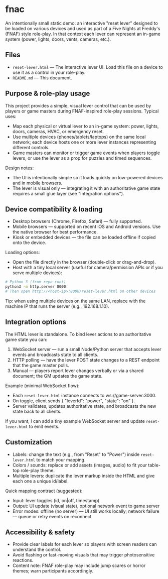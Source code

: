 # fnac

An intentionally small static demo: an interactive "reset lever" designed to be loaded on various devices and used as part of a Five Nights at Freddy's (FNAF) style role-play. In that context each lever can represent an in-game system (power, lights, doors, vents, cameras, etc.).

## Files

- `reset-lever.html` — The interactive lever UI. Load this file on a device to use it as a control in your role-play.
- `README.md` — This document.

## Purpose & role-play usage

This project provides a simple, visual lever control that can be used by players or game masters during FNAF-inspired role-play sessions. Typical uses:

- Map each physical or virtual lever to an in-game system: power, lights, doors, cameras, HVAC, or emergency reset.
- Use multiple devices (phones/tablets/laptops) on the same local network; each device hosts one or more lever instances representing different controls.
- Game masters can monitor or trigger game events when players toggle levers, or use the lever as a prop for puzzles and timed sequences.

Design notes:

- The UI is intentionally simple so it loads quickly on low-powered devices and in mobile browsers.
- The lever is visual only — integrating it with an authoritative game state requires a small glue layer (see "Integration options").

## Device compatibility & loading

- Desktop browsers (Chrome, Firefox, Safari) — fully supported.
- Mobile browsers — supported on recent iOS and Android versions. Use the native browser for best performance.
- Kiosk or embedded devices — the file can be loaded offline if copied onto the device.

Loading options:

- Open the file directly in the browser (double-click or drag-and-drop).
- Host with a tiny local server (useful for camera/permission APIs or if you serve multiple devices):

```bash
# Python 3 (from repo root)
python3 -m http.server 8000
# Then open http://<host-ip>:8000/reset-lever.html on other devices
```

Tip: when using multiple devices on the same LAN, replace <host-ip> with the machine IP that runs the server (e.g., 192.168.1.10).

## Integration options

The HTML lever is standalone. To bind lever actions to an authoritative game state you can:

1. WebSocket server — run a small Node/Python server that accepts lever events and broadcasts state to all clients.
2. HTTP polling — have the lever POST state changes to a REST endpoint that the game master polls.
3. Manual — players report lever changes verbally or via a shared document; the GM updates the game state.

Example (minimal WebSocket flow):

- Each `reset-lever.html` instance connects to ws://game-server:3000.
- On toggle, client sends { "leverId": "power", "state": "on" }.
- Server validates, updates authoritative state, and broadcasts the new state back to all clients.

If you want, I can add a tiny example WebSocket server and update `reset-lever.html` to emit events.

## Customization

- Labels: change the text (e.g., from "Reset" to "Power") inside `reset-lever.html` to match your mapping.
- Colors / sounds: replace or add assets (images, audio) to fit your table-top role-play theme.
- Multiple levers: duplicate the lever markup inside the HTML and give each one a unique id/label.

Quick mapping contract (suggested):

- Input: lever toggles (id, on|off, timestamp)
- Output: UI update (visual state), optional network event to game server
- Error modes: offline (no server) — UI still works locally; network failure — queue or retry events on reconnect

## Accessibility & safety

- Provide clear labels for each lever so players with screen readers can understand the control.
- Avoid flashing or fast-moving visuals that may trigger photosensitive reactions.
- Content note: FNAF role-play may include jump scares or horror themes; warn participants accordingly.

